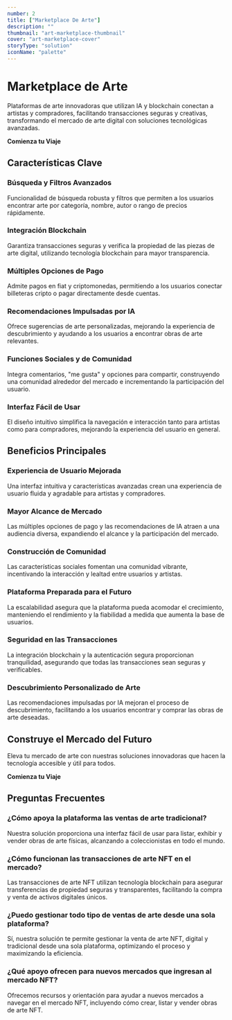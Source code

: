 ```yaml
---
number: 2
title: ["Marketplace De Arte"]
description: ""
thumbnail: "art-marketplace-thumbnail"
cover: "art-marketplace-cover"
storyType: "solution"
iconName: "palette"
---
```


# Marketplace de Arte

Plataformas de arte innovadoras que utilizan IA y blockchain conectan a artistas y compradores, facilitando transacciones seguras y creativas, transformando el mercado de arte digital con soluciones tecnológicas avanzadas.

**Comienza tu Viaje**

## Características Clave

### Búsqueda y Filtros Avanzados

Funcionalidad de búsqueda robusta y filtros que permiten a los usuarios encontrar arte por categoría, nombre, autor o rango de precios rápidamente.

### Integración Blockchain

Garantiza transacciones seguras y verifica la propiedad de las piezas de arte digital, utilizando tecnología blockchain para mayor transparencia.

### Múltiples Opciones de Pago

Admite pagos en fiat y criptomonedas, permitiendo a los usuarios conectar billeteras cripto o pagar directamente desde cuentas.

### Recomendaciones Impulsadas por IA

Ofrece sugerencias de arte personalizadas, mejorando la experiencia de descubrimiento y ayudando a los usuarios a encontrar obras de arte relevantes.

### Funciones Sociales y de Comunidad

Integra comentarios, "me gusta" y opciones para compartir, construyendo una comunidad alrededor del mercado e incrementando la participación del usuario.

### Interfaz Fácil de Usar

El diseño intuitivo simplifica la navegación e interacción tanto para artistas como para compradores, mejorando la experiencia del usuario en general.

## Beneficios Principales

### Experiencia de Usuario Mejorada

Una interfaz intuitiva y características avanzadas crean una experiencia de usuario fluida y agradable para artistas y compradores.

### Mayor Alcance de Mercado

Las múltiples opciones de pago y las recomendaciones de IA atraen a una audiencia diversa, expandiendo el alcance y la participación del mercado.

### Construcción de Comunidad

Las características sociales fomentan una comunidad vibrante, incentivando la interacción y lealtad entre usuarios y artistas.

### Plataforma Preparada para el Futuro

La escalabilidad asegura que la plataforma pueda acomodar el crecimiento, manteniendo el rendimiento y la fiabilidad a medida que aumenta la base de usuarios.

### Seguridad en las Transacciones

La integración blockchain y la autenticación segura proporcionan tranquilidad, asegurando que todas las transacciones sean seguras y verificables.

### Descubrimiento Personalizado de Arte

Las recomendaciones impulsadas por IA mejoran el proceso de descubrimiento, facilitando a los usuarios encontrar y comprar las obras de arte deseadas.

## Construye el Mercado del Futuro

Eleva tu mercado de arte con nuestras soluciones innovadoras que hacen la tecnología accesible y útil para todos.

**Comienza tu Viaje**

## Preguntas Frecuentes

### ¿Cómo apoya la plataforma las ventas de arte tradicional?

Nuestra solución proporciona una interfaz fácil de usar para listar, exhibir y vender obras de arte físicas, alcanzando a coleccionistas en todo el mundo.

### ¿Cómo funcionan las transacciones de arte NFT en el mercado?

Las transacciones de arte NFT utilizan tecnología blockchain para asegurar transferencias de propiedad seguras y transparentes, facilitando la compra y venta de activos digitales únicos.

### ¿Puedo gestionar todo tipo de ventas de arte desde una sola plataforma?

Sí, nuestra solución te permite gestionar la venta de arte NFT, digital y tradicional desde una sola plataforma, optimizando el proceso y maximizando la eficiencia.

### ¿Qué apoyo ofrecen para nuevos mercados que ingresan al mercado NFT?

Ofrecemos recursos y orientación para ayudar a nuevos mercados a navegar en el mercado NFT, incluyendo cómo crear, listar y vender obras de arte NFT.
